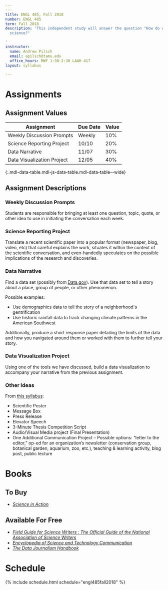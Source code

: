 ```yaml
---
---
title: ENGL 485, Fall 2018
number: ENGL 485
term: Fall 2018
description: 'This independent study will answer the question "How do we write about
  science?"

'
instructor:
  name: Andrew Pilsch
  email: apilsch@tamu.edu
  office_hours: MWF 1:30-2:30 LAAH 417
layout: syllabus

---
```

# Assignments

## Assignment Values

| Assignment                  | Due Date | Value |
|-----------------------------|----------|-------|
| Weekly Discussion Prompts   |   Weekly |  10%  |
| Science Reporting Project   |    10/10 |  20%  |
| Data Narrative              |    11/07 |  30%  |
| Data Visualization Project  |    12/05 |  40%  |
{:.mdl-data-table.mdl-js-data-table.mdl-data-table--wide}

## Assignment Descriptions

### Weekly Discussion Prompts

Students are responsible for bringing at least one question, topic, quote, or other idea to use in initiating the conversation each week.

### Science Reporting Project

Translate a recent scientific paper into a popular format (newspaper, blog, video, etc) that careful explains the work, situates it within the context of the scientific conversation, and even-handedly speculates on the possible implications of the research and discoveries.

### Data Narrative

Find a data set (possibly from [Data.gov](http://data.gov)). Use that data set to tell a story about a place, group of people, or other phenomenon.

Possible examples:

* Use demographics data to tell the story of a neighborhood's gentrification
* Use historic rainfall data to track changing climate patterns in the American Southwest

Additionally, produce a short response paper detailing the limits of the data and how you navigated around them or worked with them to further tell your story.

### Data Visualization Project

Using one of the tools we have discussed, build a data visualization to accompany your narrative from the previous assignment.

### Other Ideas

From [this syllabus](https://ctlsites.uga.edu/bashi/course-material/syllabus/):

* Scientific Poster
* Message Box
* Press Release
* Elevator Speech
* 3-Minute Thesis Competition Script
* Audio/Visual Media project (Final Presentation)
* One Additional Communication Project – Possible options: “letter to the editor,” op-ed for an organization’s newsletter (conservation group, botanical garden, aquarium, zoo, etc.), teaching & learning activity, blog post, public lecture

# Books

## To Buy

* [*Science in Action*](https://www.amazon.com/Science-Action-Scientists-Engineers-Through/dp/0674792912/ref=sr_1_1?ie=UTF8&qid=1534275552&sr=8-1&keywords=science+in+action)

## Available For Free

* [*Field Guide for Science Writers : The Official Guide of the National Association of Science Writers*](https://ebookcentral-proquest-com.ezproxy.library.tamu.edu/lib/tamucs/detail.action?docID=270856)
* [*Encyclopedia of Science and Technology Communication*](http://sk.sagepub.com.ezproxy.library.tamu.edu/reference/scienceandtechnology)
* [*The Data Journalism Handbook*](http://datajournalismhandbook.org/1.0/en/)

# Schedule

{% include schedule.html schedule="engl485fall2018" %}